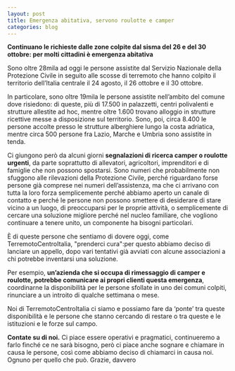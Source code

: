 ```yaml
---
layout: post
title: Emergenza abitativa, servono roulotte e camper
categories: blog
---
```


**Continuano le richieste dalle zone colpite dal sisma del 26 e del 30 ottobre: per molti cittadini è emergenza abitativa**

Sono oltre 28mila ad oggi le persone assistite dal Servizio Nazionale della Protezione Civile in seguito alle scosse di terremoto che hanno colpito il territorio dell’Italia centrale il 24 agosto, il 26 ottobre e il 30 ottobre.

In particolare, sono oltre 19mila le persone assistite nell’ambito del comune dove risiedono: di queste, più di 17.500 in palazzetti, centri polivalenti e strutture allestite ad hoc, mentre oltre 1.600 trovano alloggio in strutture ricettive messe a disposizione sul territorio. Sono, poi, circa 8.400 le persone accolte presso le strutture alberghiere lungo la costa adriatica, mentre circa 500 persone fra Lazio, Marche e Umbria sono assistite in tenda.

Ci giungono però da alcuni giorni **segnalazioni di ricerca camper o roulotte urgenti**, da parte soprattutto di allevatori, agricoltori, imprenditori e di famiglie che non possono spostarsi. Sono numeri che probabilmente non sfuggono alle rilevazioni della Protezione Civile, perché riguardano forse persone già comprese nei numeri dell’assistenza, ma che ci arrivano con tutta la loro forza semplicemente perché abbiamo aperto un canale di contatto e perché le persone non possono smettere di desiderare di stare vicino a un luogo, di preoccuparsi per le proprie attività, o semplicemente di cercare una soluzione migliore perché nel nucleo familiare, che vogliono continuare a tenere unito, un componente ha bisogni particolari.

È di queste persone che sentiamo di dovere oggi, come TerremotoCentroItalia, "prenderci cura":per questo abbiamo deciso di lanciare un appello, dopo vari tentativi già avviati con alcune associazioni a chi potrebbe inventarsi una soluzione.

Per esempio, **un’azienda che si occupa di rimessaggio di camper e roulotte, potrebbe comunicare ai propri clienti questa emergenza**, coordinarne la disponibilità per le persone sfollate in uno dei comuni colpiti, rinunciare a un introito di qualche settimana o mese.


Noi di TerremotoCentroItalia ci siamo e possiamo fare da ‘ponte’ tra queste disponibilità e le persone che stanno cercando di restare o tra queste e le istituzioni e le forze sul campo.

**Contate su di noi.** Ci piace essere operativi e pragmatici, continueremo a farlo finché ce ne sarà bisogno, però ci piace anche sognare e chiamare in causa le persone, così come abbiamo deciso di chiamarci in causa noi. Ognuno per quello che può. Grazie, davvero
